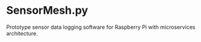 # SensorMesh.py
Prototype sensor data logging software for Raspberry Pi with microservices architecture.
